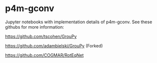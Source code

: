 # p4m-gconv
Jupyter notebooks with implementation details of p4m-gconv. See these githubs for more information:

https://github.com/tscohen/GrouPy

https://github.com/adambielski/GrouPy (Forked) 

https://github.com/COGMAR/RotEqNet
